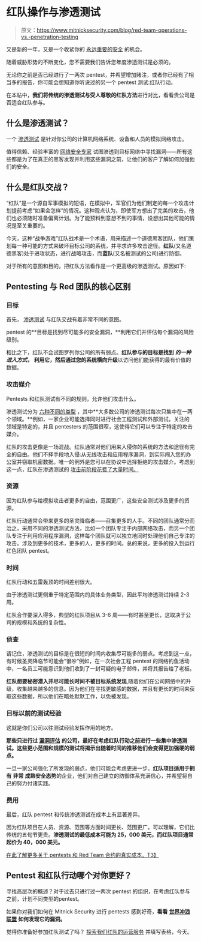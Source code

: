 # 红队操作与渗透测试

> 原文：<https://www.mitnicksecurity.com/blog/red-team-operations-vs.-penetration-testing>

又是新的一年，又是一个收紧你的 [永远重要的安全](https://www.mitnicksecurity.com/blog/why-penetration-testing-is-more-important-than-ever-in-2020) 的机会。

随着威胁形势的不断变化，您不需要我们告诉您年度渗透测试是必须的。

无论你之前是否已经进行了一两次 pentest，并希望增加赌注，或者你已经有了相当多的报告，你可能会想知道你听说过的另一个 pentest 测试:红队行动。

在本帖中，**我们将传统的渗透测试与受人尊敬的红队方法**进行对比，看看贵公司是否适合红队参与。

## 什么是渗透测试？

一个 [渗透测试](https://www.mitnicksecurity.com/blog/what-is-penetration-testing) 是针对你公司的计算机网络系统、设备和人员的模拟网络攻击。

值得信赖、经验丰富的 [网络安全专家](https://www.mitnicksecurity.com/global-ghost-team) 试图渗透到目标网络中寻找漏洞——所有这些都是为了在真正的黑客发现并利用这些漏洞之前，让他们的客户了解如何加强他们的安全。

## 什么是红队交战？

“[](https://www.mitnicksecurity.com/red-team-operations)红队”是一个源自军事模拟的短语，在模拟中，军官们为他们制定的每一个攻击计划提前考虑“如果会怎样”的情况。这种观点认为，即使军方想出了完美的攻击，他们也必须随时准备偏离计划。为了能预料到意想不到的事情，设想出其他可能的情况是至关重要的。

今天，这种“战争游戏”红队战术是一个术语，用来描述一个道德黑客团队，他们策划每一种可能的方式来破坏目标公司的系统，并寻求许多攻击途径。**红队**(又名道德黑客)处于进攻状态，进行战略攻击，而**蓝队**(又名被测试的公司)进行防御。

对于所有的意图和目的，把红队方法看作是一个更高级的渗透测试。原因如下:

## Pentesting 与 Red 团队的核心区别

### 目标

首先， [渗透测试](https://www.mitnicksecurity.com/penetration-testing) 与红队交战有着非常不同的意图。

pentest 的**目标是找到尽可能多的安全漏洞，**利用它们并评估每个漏洞的风险级别。

相比之下，红队不会试图罗列你公司的所有弱点。**红队参与的目标是找到** ***的一种进入方式，*** **利用它，然后通过您的系统横向升级**以访问他们能获得的最有价值的数据。

### 攻击媒介

Pentests 和红队测试有不同的规则，允许他们攻击什么。

渗透测试分为 [六种不同的类型](https://www.mitnicksecurity.com/blog/understanding-the-6-main-types-of-penetration-testing) ，其中**大多数公司的渗透测试每次只集中在一两个领域。**例如，一家企业可能选择同时进行社会工程测试和外部测试。关注的领域是特定的，并且 pentesters 的范围很窄，这使得它们可以专注于特定的攻击媒介。

红队的攻击更像是一场混战。红队通常对他们用来入侵你的系统的方法和途径有完全的自由。他们不择手段地入侵:从无线攻击和应用程序漏洞，到实际闯入您的办公室并窃取机密数据。唯一的例外是您可以在协议中选择拒绝的攻击媒介。考虑到这一点，红队在渗透测试的 [攻击前阶段花费了大量时间。](https://www.mitnicksecurity.com/blog/the-4-phases-of-penetration-testing)

### 资源

因为红队参与给模拟攻击者更多的自由，范围更广，这些安全测试涉及更多的资源。

红队行动通常会带来更多的圣灵降临者——召集更多的人手。不同的团队通常分而治之，采用不同的渗透测试方法，比如一个团队专注于内部网络攻击，而另一个团队专注于利用应用程序漏洞，这样每个团队就可以独立地同时处理他们自己专注的攻击。涉及到更多的技术，更多的人，更多的时间。总的来说，更多的投入到运行红色团队 pentest。

### 时间

红队行动和五雷轰顶的时间差别很大。

由于渗透测试更侧重于特定范围内的具体业务类型，因此平均渗透测试持续 2-3 周。

红队合作要深入得多，典型的红队项目从 3-6 周——有时甚至更长，这取决于公司的规模和系统的复杂性。

### 侦查

请记住，渗透测试的目标是在很短的时间内收集尽可能多的弱点。考虑到这一点，有时候圣灵降临节可能会“很吵”例如，在一次社会工程 pentest 的网络钓鱼活动中，一名员工可能意识到他们收到了一封可疑的电子邮件，并将其报告给了老板。

**红队想要秘密潜入并尽可能长时间不被目标系统发现**,随着他们在公司网络中的升级，收集越来越多的信息。因为他们在寻找更敏感的数据，并且有更长的时间来获取这些数据，所以他们在暗处默默工作，以免被发现。

### 目标以前的测试经验

这就是你们公司以往测试经验发挥作用的地方。

**那些只进行过** [**漏洞评估**](https://www.mitnicksecurity.com/blog/penetration-testing-vs-vulnerability-assessments) **的公司，最好在考虑红队行动之前进行一些集中渗透测试。这些更小范围和规模的测试将揭示出随着时间的推移他们会变得更加强硬的弱点。**

一旦一家公司强化了所发现的弱点，他们可能会考虑更进一步。**红队项目适用于拥有** **非常** **成熟安全态势**的企业，他们对自己建立的防御体系充满信心，并希望将自己的努力付诸实践。

### 费用

最后，红队 pentest 和传统渗透测试在成本上有显著差异。

因为红队项目在人员、资源、范围等方面时间更长、范围更广。可以理解，它们比传统的五旬节更贵。**渗透测试的最低成本可能为 25，000 美元，而红队项目通常起价为 40，000 美元。**

[在此了解更多关于 pentests 和 Red Team 合约的真实成本。T3】](https://www.mitnicksecurity.com/blog/what-should-you-budget-for-a-penetration-test-the-true-cost)

## Pentest 和红队行动哪个对你更好？

寻找高层次的概述？对于过去只进行过一两次 pentest 的组织，在考虑红队参与之前，计划不同类型的[](https://www.mitnicksecurity.com/blog/understanding-the-6-main-types-of-penetration-testing)pentest。

如果你对我们如何在 Mitnick Security 进行 pentests 感到好奇，**看看** [**世界冲浪联盟**](https://www.mitnicksecurity.com/cybersecurity-case-study-world-surf-league) **如何发现它的漏洞。**

觉得你准备好参加红队测试了吗？ [探索我们红队的运营服务](https://www.mitnicksecurity.com/red-team-operations) 并填写表格，今天。